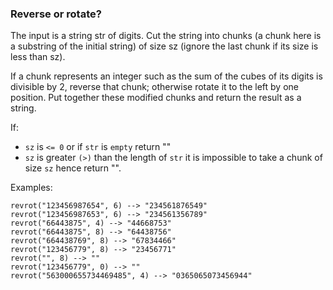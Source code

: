 ### Reverse or rotate?

The input is a string str of digits. Cut the string into chunks (a chunk here is a substring of the initial string) of size sz (ignore the last chunk if its size is less than sz).

If a chunk represents an integer such as the sum of the cubes of its digits is divisible by 2, reverse that chunk; otherwise rotate it to the left by one position. Put together these modified chunks and return the result as a string.

If:
* `sz` is `<= 0` or if `str` is `empty` return ""
* `sz` is greater `(>)` than the length of `str` it is impossible to take a chunk of size `sz` hence return "".

Examples:

    revrot("123456987654", 6) --> "234561876549"
    revrot("123456987653", 6) --> "234561356789"
    revrot("66443875", 4) --> "44668753"
    revrot("66443875", 8) --> "64438756"
    revrot("664438769", 8) --> "67834466"
    revrot("123456779", 8) --> "23456771"
    revrot("", 8) --> ""
    revrot("123456779", 0) --> "" 
    revrot("563000655734469485", 4) --> "0365065073456944"
